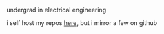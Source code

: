 undergrad in electrical engineering

i self host my repos [here](https://git.spub.me/ealker), but i mirror a few on github

<!---
ethanalker/ethanalker is a ✨ special ✨ repository because its `README.md` (this file) appears on your GitHub profile.
You can click the Preview link to take a look at your changes.
--->
